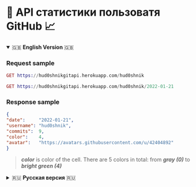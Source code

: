 # 🐙 API статистики пользоватя GitHub 📈
<details open="true">
   <summary> 🇬🇧 <b>English Version</b> 🇬🇧 </summary>
   <h3>Request sample </h3>
  
   ``` Elixir
   GET https://hud0shnikgitapi.herokuapp.com/hud0shnik
   ```
  
   ``` Elixir
   GET https://hud0shnikgitapi.herokuapp.com/hud0shnik/2022-01-21
   ```
   <h3>Response sample </h3>
  
   ``` Json
   {
   "date":     "2022-01-21",
   "username": "hud0shnik",
   "commits":  9,
   "color":    4,
   "avatar":   "https://avatars.githubusercontent.com/u/42404892"
   }
   ```
   > ***color*** is color of the cell. There are 5 colors in total: from ***gray (0)*** to ***bright green (4)***
</details>

<!---------------------------------------------- Russian Version ----------------------------------------->

<details>
   <summary> 🇷🇺 <b>Русская версия</b> 🇷🇺 </summary>
<h3>Семпл реквеста </h3>

``` Elixir
GET https://hud0shnikgitapi.herokuapp.com/hud0shnik
```

``` Elixir
GET https://hud0shnikgitapi.herokuapp.com/hud0shnik/2022-01-21
```
<h3>Семпл респонса </h3>

``` Json
{
"date":     "2022-01-21",
"username": "hud0shnik",
"commits":  9,
"color":    4,
"avatar":   "https://avatars.githubusercontent.com/u/42404892"
}
```
> Параметр ***color*** - цвет ячейки. Всего есть 5 цветов: от ***серого (0)*** до ***ярко-зеленого (4)***
</details>
